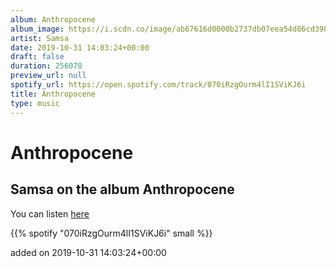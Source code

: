 ```yaml
---
album: Anthropocene
album_image: https://i.scdn.co/image/ab67616d0000b2737db07eea54d86cd398f9f5f9
artist: Samsa
date: 2019-10-31 14:03:24+00:00
draft: false
duration: 256078
preview_url: null
spotify_url: https://open.spotify.com/track/070iRzgOurm4lI1SViKJ6i
title: Anthropocene
type: music
---
```



# Anthropocene

## Samsa on the album Anthropocene

You can listen [here](https://open.spotify.com/track/070iRzgOurm4lI1SViKJ6i)

{{% spotify "070iRzgOurm4lI1SViKJ6i" small %}}

added on 2019-10-31 14:03:24+00:00